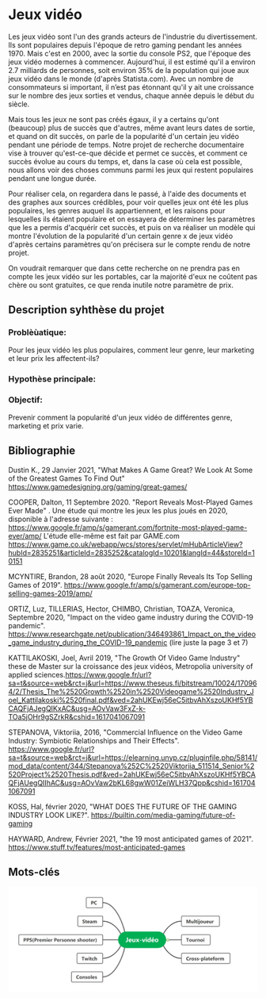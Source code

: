 # Jeux vidéo
Les jeux vidéo sont l'un des grands acteurs de l'industrie du divertissement. Ils sont populaires depuis l'époque de retro gaming pendant les années 1970. Mais c'est en 2000, avec la sortie du console PS2, que l'époque des jeux vidéo modernes à commencer. Aujourd'hui, il est estimé qu'il a environ 2.7 milliards de personnes, soit environ 35% de la population qui joue aux jeux vidéo dans le monde (d'après Statista.com). Avec un nombre de consommateurs si important, il n’est pas étonnant qu'il y ait une croissance sur le nombre des jeux sorties et vendus, chaque année depuis le début du siècle.

Mais tous les jeux ne sont pas créés égaux, il y a certains qu'ont (beaucoup) plus de succès que d'autres, même avant leurs dates de sortie, et quand on dit succès, on parle de la popularité d'un certain jeu vidéo pendant une période de temps. Notre projet de recherche documentaire vise à trouver qu'est-ce-que décide et permet ce succès, et comment ce succès évolue au cours du temps, et, dans la case où cela est possible, nous allons voir des choses communs parmi les jeux qui restent populaires pendant une longue durée.

Pour réaliser cela, on regardera dans le passé, à l'aide des documents et des graphes aux sources crédibles, pour voir quelles jeux ont été les plus populaires, les genres auquel ils appartiennent, et les raisons pour lesquelles ils étaient populaire et on essayera de déterminer les paramètres que les a permis d'acquérir cet succès, et puis on va réaliser un modèle qui montre l'évolution de la popularité d'un certain genre x de jeux vidéo d'après certains paramètres qu'on précisera sur le compte rendu de notre projet.


On voudrait remarquer que dans cette recherche on ne prendra pas en compte les jeux vidéo sur les portables, car la majorité d'eux ne coûtent pas chère ou sont gratuites, ce que renda inutile notre paramètre de prix.

## Description syhthèse du projet
 ### Problèùatique:
 Pour les jeux vidéo les plus populaires, comment leur genre, leur marketing et leur prix les affectent-ils?
 ### Hypothèse principale:
 ### Objectif: 
 Prevenir comment la popularité d'un jeux vidéo de différentes genre, marketing et prix varie.
## Bibliographie
Dustin K., 29 Janvier 2021, "What Makes A Game Great? We Look At Some of the Greatest Games To Find Out" https://www.gamedesigning.org/gaming/great-games/

COOPER, Dalton, 11 Septembre 2020. "Report Reveals Most-Played Games Ever Made" . Une étude qui montre les jeux les plus joués en 2020, disponible à l'adresse suivante : https://www.google.fr/amp/s/gamerant.com/fortnite-most-played-game-ever/amp/
L'étude elle-même est fait par GAME.com https://www.game.co.uk/webapp/wcs/stores/servlet/mHubArticleView?hubId=2835251&articleId=2835252&catalogId=10201&langId=44&storeId=10151

MCYNTIRE, Brandon, 28 août 2020, "Europe Finally Reveals Its Top Selling Games of 2019". https://www.google.fr/amp/s/gamerant.com/europe-top-selling-games-2019/amp/

ORTIZ, Luz, TILLERIAS, Hector, CHIMBO, Christian, TOAZA, Veronica, Septembre 2020, "Impact on the video game industry during the COVID-19 pandemic". https://www.researchgate.net/publication/346493861_Impact_on_the_video_game_industry_during_the_COVID-19_pandemic (lire juste la page 3 et 7)

KATTILAKOSKI, Joel, Avril 2019, "The Growth Of Video Game Industry" these de Master sur la croissance des jeux vidéos, Metropolia university of applied sciences.https://www.google.fr/url?sa=t&source=web&rct=j&url=https://www.theseus.fi/bitstream/10024/170964/2/Thesis_The%2520Growth%2520in%2520Videogame%2520Industry_Joel_Kattilakoski%2520final.pdf&ved=2ahUKEwj56eC5itbvAhXszoUKHf5YBCAQFjAJegQIKxAC&usg=AOvVaw3FxZ-k-TOa5jOHr9gSZrkR&cshid=1617041067091

STEPANOVA, Viktoriia, 2016, "Commercial Influence on the Video Game Industry: Symbiotic Relationships and Their Effects". https://www.google.fr/url?sa=t&source=web&rct=j&url=https://elearning.unyp.cz/pluginfile.php/58141/mod_data/content/344/Stepanova%252C%2520Viktoriia_511514_Senior%2520Project%2520Thesis.pdf&ved=2ahUKEwj56eC5itbvAhXszoUKHf5YBCAQFjAUegQIIhAC&usg=AOvVaw2bKL68gwW01ZeiWLH37Qpp&cshid=1617041067091

KOSS, Hal, février 2020, "WHAT DOES THE FUTURE OF THE GAMING INDUSTRY LOOK LIKE?". https://builtin.com/media-gaming/future-of-gaming

HAYWARD, Andrew, Février 2021, "the 19 most anticipated games of 2021". https://www.stuff.tv/features/most-anticipated-games




## Mots-clés 
![Image text](https://github.com/Jesuiszeyao/addpic/blob/main/Carte%20Mentale.jpg)
